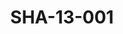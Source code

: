 ---
pid: SHA-13-001
title: SHA-13-001
language: en
original_label: 
rights: Sharhabil Ahmed
location_of_original: Sharhabil Ahmed
photographer_or_studio: 
scanned_from: photograph 7.9 by 11.1
_date: '1965'
location: Tunisia
description: 'Sharhabil Ahmed Kamil Hussain and Hassan Saroji dancing a traditional
  dance '
additional_notes: 
permission_display: 'yes'
on_server: 'yes'
on_website: 'yes'
permalink: /photopages/en/SHA-13-001
layout: photo-page
---